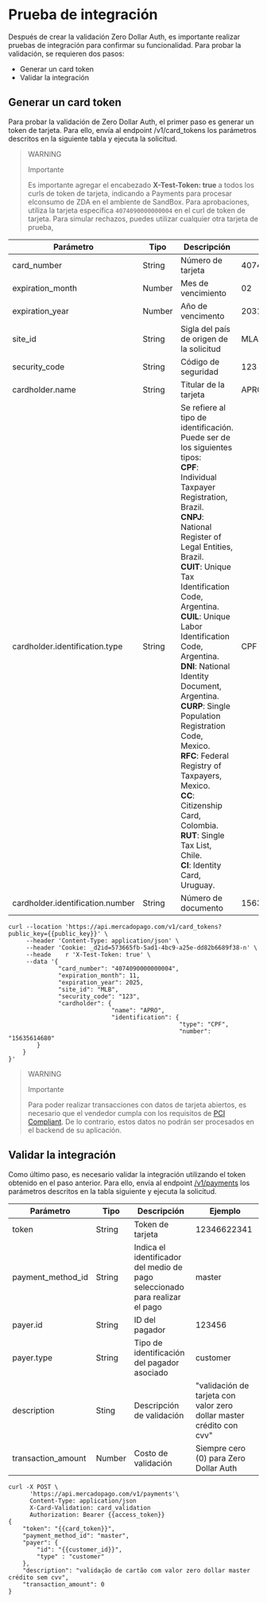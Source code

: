 # Prueba de integración

Después de crear la validación Zero Dollar Auth, es importante realizar pruebas de integración para confirmar su funcionalidad. Para probar la validación, se requieren dos pasos:

* Generar un card token
* Validar la integración

## Generar un card token

Para probar la validación de Zero Dollar Auth, el primer paso es generar un token de tarjeta. Para ello, envía al endpoint /v1/card_tokens los parámetros descritos en la siguiente tabla y ejecuta la solicitud.

> WARNING
>
> Importante
>
> Es importante agregar el encabezado **X-Test-Token: true** a todos los curls de token de tarjeta, indicando a Payments para procesar elconsumo de ZDA en el ambiente de SandBox. Para aprobaciones, utiliza la tarjeta específica `4074090000000004` en el curl de token de tarjeta. Para simular rechazos, puedes utilizar cualquier otra tarjeta de prueba,


| Parámetro | Tipo | Descripción | Ejemplo |
|---|---|---|---|
| card_number | String | Número de tarjeta | 4074090000000004 |
| expiration_month | Number | Mes de vencimiento | 02 |
| expiration_year | Number | Año de vencimento | 2031 |
| site_id | String | Sigla del país de origen de la solicitud | MLA |
| security_code | String | Código de seguridad | 123 |
| cardholder.name | String | Titular de la tarjeta | APRO |
| cardholder.identification.type | String | Se refiere al tipo de identificación. Puede ser de los siguientes tipos:<br>**CPF**: Individual Taxpayer Registration, Brazil.<br>**CNPJ**: National Register of Legal Entities, Brazil.<br>**CUIT**: Unique Tax Identification Code, Argentina.<br>**CUIL**: Unique Labor Identification Code, Argentina.<br>**DNI**: National Identity Document, Argentina.<br>**CURP**: Single Population Registration Code, Mexico.<br>**RFC**: Federal Registry of Taxpayers, Mexico.<br>**CC**: Citizenship Card, Colombia.<br>**RUT**: Single Tax List, Chile.<br>**CI**: Identity Card, Uruguay. | CPF |
| cardholder.identification.number | String | Número de documento | 15635614680 |

```curl
curl --location 'https://api.mercadopago.com/v1/card_tokens?public_key={{public_key}}' \
     --header 'Content-Type: application/json' \
     --header 'Cookie: _d2id=573665fb-5ad1-4bc9-a25e-dd82b6689f38-n' \
     --heade    r 'X-Test-Token: true' \
     --data '{
              "card_number": "4074090000000004",
              "expiration_month": 11,
              "expiration_year": 2025,
              "site_id": "MLB",
              "security_code": "123",
              "cardholder": {
                             "name": "APRO",
                             "identification": {
                                                "type": "CPF",
                                                "number": "15635614680"
        }
    }
}'
```

> WARNING
>
> Importante
>
> Para poder realizar transacciones con datos de tarjeta abiertos, es necesario que el vendedor cumpla con los requisitos de [PCI Compliant](/developers/es/docs/security/pci). De lo contrario, estos datos no podrán ser procesados en el backend de su aplicación.

## Validar la integración

Como último paso, es necesario validar la integración utilizando el token obtenido en el paso anterior. Para ello, envía al endpoint [/v1/payments](/developers/es/reference/payments/_payments/post) los parámetros descritos en la tabla siguiente y ejecuta la solicitud.

| Parámetro | Tipo | Descripción | Ejemplo |
|---|---|---|---|
| token | String | Token de tarjeta | 12346622341 |
| payment_method_id | String | Indica el identificador del medio de pago seleccionado para realizar el pago | master |
| payer.id | String | ID del pagador | 123456 | 
| payer.type | String | Tipo de identificación del pagador asociado | customer |
| description | Sting | Descripción de validación | "validación de tarjeta con valor zero dollar master crédito con cvv" |
| transaction_amount | Number | Costo de validación | Siempre cero (0) para Zero Dollar Auth |

```curl
curl -X POST \
      'https://api.mercadopago.com/v1/payments'\
      Content-Type: application/json
      X-Card-Validation: card_validation
      Authorization: Bearer {{access_token}}
{
    "token": "{{card_token}}",
    "payment_method_id": "master",
    "payer": {
        "id": "{{customer_id}}",
        "type" : "customer"
    },
    "description": "validação de cartão com valor zero dollar master crédito sem cvv",
    "transaction_amount": 0
}
```

